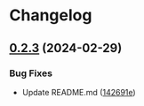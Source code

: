 # Changelog

## [0.2.3](https://github.com/devuri/wp-option/compare/v0.2.2...v0.2.3) (2024-02-29)


### Bug Fixes

* Update README.md ([142691e](https://github.com/devuri/wp-option/commit/142691e4d9591e2735409cfbfab110d927de0354))
